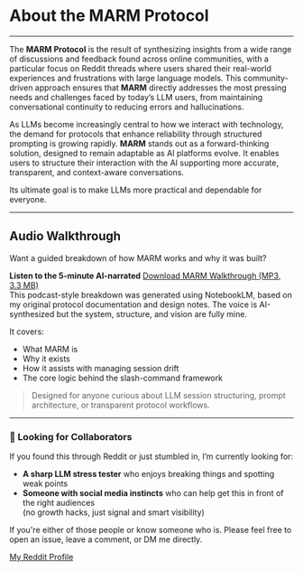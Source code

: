 # About the MARM Protocol

---

The **MARM Protocol** is the result of synthesizing insights from a wide range of discussions and feedback found across online communities, with a particular focus on Reddit threads where users shared their real-world experiences and frustrations with large language models. This community-driven approach ensures that **MARM** directly addresses the most pressing needs and challenges faced by today’s LLM users, from maintaining conversational continuity to reducing errors and hallucinations.

As LLMs become increasingly central to how we interact with technology, the demand for protocols that enhance reliability through structured prompting is growing rapidly. **MARM** stands out as a forward-thinking solution, designed to remain adaptable as AI platforms evolve. It enables users to structure their interaction with the AI supporting more accurate, transparent, and context-aware conversations.

Its ultimate goal is to make LLMs more practical and dependable for everyone.

---

## Audio Walkthrough

Want a guided breakdown of how MARM works and why it was built?

**Listen to the 5-minute AI-narrated** [Download MARM Walkthrough (MP3, 3.3 MB)](media/media_MARM_Audio_Walkthrough.mp3)     
This podcast-style breakdown was generated using NotebookLM, based on my original protocol documentation and design notes. The voice is AI-synthesized but the system, structure, and vision are fully mine.

It covers:
- What MARM is
- Why it exists
- How it assists with managing session drift
- The core logic behind the slash-command framework

> Designed for anyone curious about LLM  session structuring, prompt architecture, or transparent protocol workflows.

---

### 📣 Looking for Collaborators

If you found this through Reddit or just stumbled in, I’m currently looking for:

- **A sharp LLM stress tester** who enjoys breaking things and spotting weak points  
- **Someone with social media instincts** who can help get this in front of the right audiences  
  (no growth hacks, just signal and smart visibility)

If you're either of those people or know someone who is. Please feel free to open an issue, leave a comment, or DM me directly.

 [My Reddit Profile](https://www.reddit.com/user/Alone-Biscotti6145)
